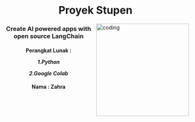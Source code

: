 <h1 align="center">Proyek Stupen</h1>
<img align="right" alt="coding" width="250" src="https://media2.giphy.com/media/v1.Y2lkPTc5MGI3NjExNXBzM2JyYzMxOHNtdDUzNGMwOTVmbmc0Nmx0YTJ2NzF3eHN3dHY5diZlcD12MV9pbnRlcm5hbF9naWZfYnlfaWQmY3Q9Zw/0lGd2OXXHe4tFhb7Wh/giphy.gif"> 
<h3 align="center"> Create AI powered apps with open source LangChain</h3>

<h4 align="center">Perangkat Lunak :  

 
 *1.Python*
 
 *2.Google Colab*
 </h4>







<h4 align="center">Nama : Zahra
</h4>
<p align="left">
</p>



